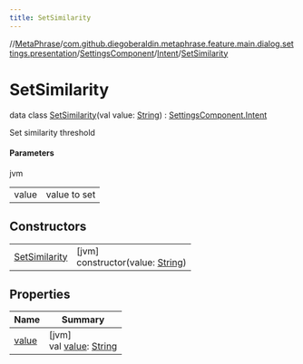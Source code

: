 ```yaml
---
title: SetSimilarity
---
```

//[MetaPhrase](../../../../../index.html)/[com.github.diegoberaldin.metaphrase.feature.main.dialog.settings.presentation](../../../index.html)/[SettingsComponent](../../index.html)/[Intent](../index.html)/[SetSimilarity](index.html)



# SetSimilarity

data class [SetSimilarity](index.html)(val value: [String](https://kotlinlang.org/api/latest/jvm/stdlib/kotlin/-string/index.html)) : [SettingsComponent.Intent](../index.html)

Set similarity threshold



#### Parameters


jvm

| | |
|---|---|
| value | value to set |



## Constructors


| | |
|---|---|
| [SetSimilarity](-set-similarity.html) | [jvm]<br>constructor(value: [String](https://kotlinlang.org/api/latest/jvm/stdlib/kotlin/-string/index.html)) |


## Properties


| Name | Summary |
|---|---|
| [value](value.html) | [jvm]<br>val [value](value.html): [String](https://kotlinlang.org/api/latest/jvm/stdlib/kotlin/-string/index.html) |

